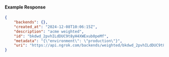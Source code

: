 <!-- Code generated for API Clients. DO NOT EDIT. -->

#### Example Response

```json
{
	"backends": {},
	"created_at": "2024-12-08T10:06:15Z",
	"description": "acme weighted",
	"id": "bkdwd_2pvhILdDUC9t8yH4XWExub0peMf",
	"metadata": "{\"environment\": \"production\"}",
	"uri": "https://api.ngrok.com/backends/weighted/bkdwd_2pvhILdDUC9t8yH4XWExub0peMf"
}
```
